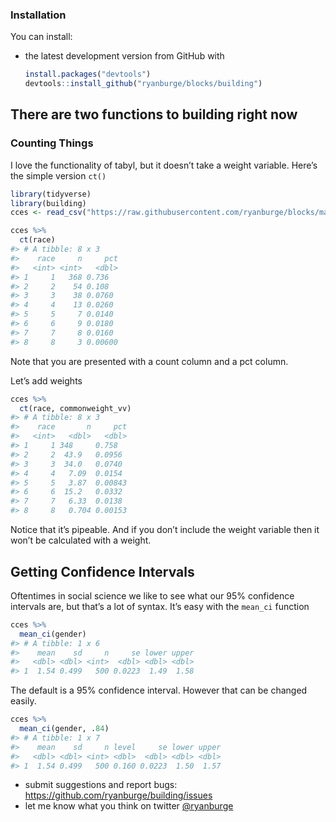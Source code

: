 
### Installation

You can install:

  - the latest development version from GitHub with
    
    ``` r
    install.packages("devtools")
    devtools::install_github("ryanburge/blocks/building")
    ```

## There are two functions to building right now

### Counting Things

I love the functionality of tabyl, but it doesn’t take a weight
variable. Here’s the simple version `ct()`

``` r
library(tidyverse)
library(building)
cces <- read_csv("https://raw.githubusercontent.com/ryanburge/blocks/master/cces.csv")

cces %>% 
  ct(race)
#> # A tibble: 8 x 3
#>    race     n     pct
#>   <int> <int>   <dbl>
#> 1     1   368 0.736  
#> 2     2    54 0.108  
#> 3     3    38 0.0760 
#> 4     4    13 0.0260 
#> 5     5     7 0.0140 
#> 6     6     9 0.0180 
#> 7     7     8 0.0160 
#> 8     8     3 0.00600
```

Note that you are presented with a count column and a pct column.

Let’s add weights

``` r
cces %>% 
  ct(race, commonweight_vv)
#> # A tibble: 8 x 3
#>    race       n     pct
#>   <int>   <dbl>   <dbl>
#> 1     1 348     0.758  
#> 2     2  43.9   0.0956 
#> 3     3  34.0   0.0740 
#> 4     4   7.09  0.0154 
#> 5     5   3.87  0.00843
#> 6     6  15.2   0.0332 
#> 7     7   6.33  0.0138 
#> 8     8   0.704 0.00153
```

Notice that it’s pipeable. And if you don’t include the weight variable
then it won’t be calculated with a weight.

## Getting Confidence Intervals

Oftentimes in social science we like to see what our 95% confidence
intervals are, but that’s a lot of syntax. It’s easy with the `mean_ci`
function

``` r
cces %>% 
  mean_ci(gender)
#> # A tibble: 1 x 6
#>    mean    sd     n     se lower upper
#>   <dbl> <dbl> <int>  <dbl> <dbl> <dbl>
#> 1  1.54 0.499   500 0.0223  1.49  1.58
```

The default is a 95% confidence interval. However that can be changed
easily.

``` r
cces %>% 
  mean_ci(gender, .84)
#> # A tibble: 1 x 7
#>    mean    sd     n level     se lower upper
#>   <dbl> <dbl> <int> <dbl>  <dbl> <dbl> <dbl>
#> 1  1.54 0.499   500 0.160 0.0223  1.50  1.57
```

  - submit suggestions and report bugs:
    <https://github.com/ryanburge/building/issues>
  - let me know what you think on twitter
    <a href="https://twitter.com/ryanburge">@ryanburge</a>

